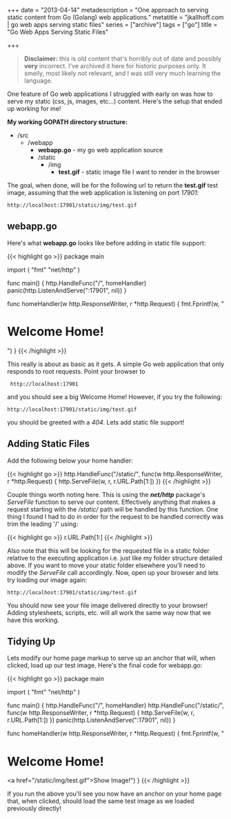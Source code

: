 +++
date = "2013-04-14"
metadescription = "One approach to serving static content from Go (Golang) web applications."
metatitle = "jkallhoff.com | go web apps serving static files"
series = ["archive"]
tags = ["go"]
title = "Go Web Apps Serving Static Files"

+++

> **Disclaimer:** this is old content that's horribly out of date and possibly **very** incorrect. I've archived it here for historic purposes only. It smelly, most likely not relevant, and I was still very much learning the language.

One feature of Go web applications I struggled with early on was how to serve my static (css, js, images, etc...) content. Here's the setup that ended up working for me!<!--more-->

**My working GOPATH directory structure:**

*   /src 
    *   /webapp 
        *   **webapp.go** - my go web application source
        *   /static 
            *   /img 
                *   **test.gif** - static image file I want to render in the browser

The goal, when done, will be for the following url to return the **test.gif** test image, assuming that the web application is listening on port *17901*:

    http://localhost:17901/static/img/test.gif
    

## webapp.go

Here's what **webapp.go** looks like before adding in static file support:

{{< highlight go >}}
package main

import (
    "fmt"
    "net/http"
)

func main() {
    http.HandleFunc("/", homeHandler)
    panic(http.ListenAndServe(":17901", nil))
}

func homeHandler(w http.ResponseWriter, r *http.Request) {
    fmt.Fprintf(w, "<html><head></head><body><h1>Welcome Home!</h1></body></html>")
}
{{< /highlight >}}
    

This really is about as basic as it gets. A simple Go web application that only responds to root requests. Point your browser to

     http://localhost:17901 
    

and you should see a big Welcome Home! However, if you try the following:

    http://localhost:17901/static/img/test.gif
    

you should be greeted with a *404*. Lets add static file support!

## Adding Static Files

Add the following below your home handler:

{{< highlight go >}}
http.HandleFunc("/static/", func(w http.ResponseWriter, r *http.Request) {
    http.ServeFile(w, r, r.URL.Path[1:])
})
{{< /highlight >}}

Couple things worth noting here. This is using the ***net/http*** package's *ServeFile* function to serve our content. Effectively anything that makes a request starting with the */static/* path will be handled by this function. One thing I found I had to do in order for the request to be handled correctly was trim the leading '/' using:

{{< highlight go >}}
r.URL.Path[1:]
{{< /highlight >}}

Also note that this will be looking for the requested file in a static folder relative to the executing application i.e. just like my folder structure detailed above. If you want to move your static folder elsewhere you'll need to modify the *ServeFile* call accordingly. Now, open up your browser and lets try loading our image again:

    http://localhost:17901/static/img/test.gif
    

You should now see your file image delivered directly to your browser! Adding stylesheets, scripts, etc. will all work the same way now that we have this working.

## Tidying Up

Lets modify our home page markup to serve up an anchor that will, when clicked, load up our test image. Here's the final code for webapp.go:

{{< highlight go >}}
package main

import (
    "fmt"
    "net/http"
)

func main() {
    http.HandleFunc("/", homeHandler)
    http.HandleFunc("/static/", func(w http.ResponseWriter, r *http.Request) {
        http.ServeFile(w, r, r.URL.Path[1:])
    })
    panic(http.ListenAndServe(":17901", nil))
}

func homeHandler(w http.ResponseWriter, r *http.Request) {
    fmt.Fprintf(w, "<html><head></head><body><h1>Welcome Home!</h1><a href=\"/static/img/test.gif\">Show Image!</a></body></html>")
}
{{< /highlight >}}

If you run the above you'll see you now have an anchor on your home page that, when clicked, should load the same test image as we loaded previously directly!